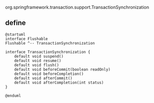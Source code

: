org.springframework.transaction.support.TransactionSynchronization


## define
```plantuml
@startuml
interface Flushable
Flushable ^-- TransactionSynchronization

interface TransactionSynchronization {
    default void suspend()
    default void resume() 
    default void flush()
    default void beforeCommit(boolean readOnly)
    default void beforeCompletion()
    default void afterCommit()
    default void afterCompletion(int status)
}

@enduml
```